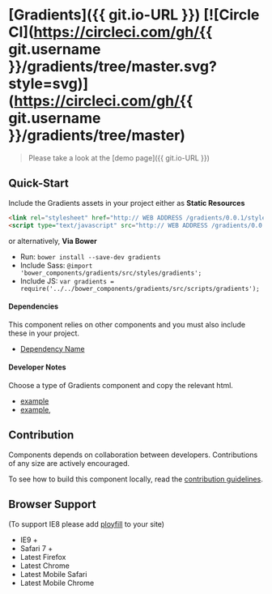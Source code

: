 [Gradients]({{ git.io-URL }})  [![Circle CI](https://circleci.com/gh/{{ git.username }}/gradients/tree/master.svg?style=svg)](https://circleci.com/gh/{{ git.username }}/gradients/tree/master)
========================

> Please take a look at the [demo page]({{ git.io-URL }})

## Quick-Start

Include the Gradients assets in your project either as **Static Resources**

```html
<link rel="stylesheet" href="http:// WEB ADDRESS /gradients/0.0.1/styles/gradients.min.css" />
<script type="text/javascript" src="http:// WEB ADDRESS /gradients/0.0.1/scripts/gradients.min.js"></script>
```

or alternatively, **Via Bower**

 * Run: `bower install --save-dev gradients`
 * Include Sass: `@import 'bower_components/gradients/src/styles/gradients';`
 * Include JS: `var gradients = require('../../bower_components/gradients/src/scripts/gradients');`


#### Dependencies

This component relies on other components and you must also include these in your project.

 * [Dependency Name](https://github.com/DependencyName)

#### Developer Notes

Choose a type of Gradients component and copy the relevant html.
 * [example](demo/_includes/example.html)
 * [example](demo/_includes/example.html),

## Contribution

Components depends on collaboration between developers. Contributions of any size are actively encouraged.

To see how to build this component locally, read the [contribution guidelines](CONTRIBUTING.md).

## Browser Support

(To support IE8 please add [ployfill](https://github.com/skyglobal/polyfill) to your site)

 * IE9 +
 * Safari 7 +
 * Latest Firefox
 * Latest Chrome
 * Latest Mobile Safari
 * Latest Mobile Chrome

